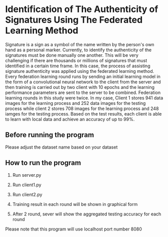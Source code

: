 # Identification of The Authenticity of Signatures Using The Federated Learning Method

Signature is a sign as a symbol of the name written by the person's own hand as a personal marker. Currently, to identify the authenticity of the signatures must be done manually one another. This will be very challenging if there are thousands or millions of signatures that must identified in a certain time frame. In this case, the process of assisting signature authenticity was applied using the federated learning method. Every federation learning round runs by sending an initial learning model in the form of a convolutional neural network to the client from the server and then training is carried out by two client with 10 epochs and the learning performance parameters are sent to the server to be combined. Federation learning rounds in this study were twice. In my case, Client 1 stores 941 data images for the learning process and 252 data images for the testing process while client 2 stores 708 images for the learning process and 248 iamges for the testing process. Based on the test results, each client is able to learn with local data and achieve an accuracy of up to 99%.

## Before running the program

Please adjust the dataset name based on your dataset

## How to run the program

1. Run server.py

2. Run client1.py

3. Run client2.py

4. Training result in each round will be shown in graphical form

5. After 2 round, sever will show the aggregated testing accuracy for each round

Please note that this program will use localhost port number 8080
